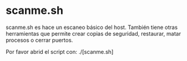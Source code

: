 # scanme.sh
scanme.sh es hace un escaneo básico del host. También tiene otras herramientas que permite crear copias de seguridad, restaurar, matar procesos o cerrar puertos.

Por favor abrid el script con: ./[scanme.sh]
